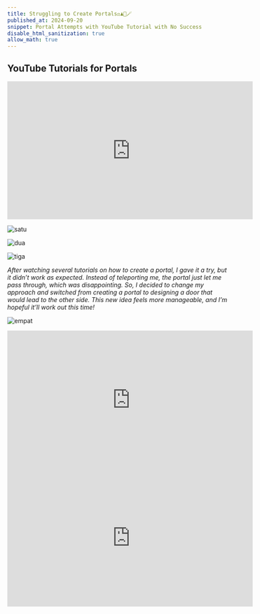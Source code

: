 ```yaml
---
title: Struggling to Create Portals⚖️♟️🔮🪄
published_at: 2024-09-20
snippet: Portal Attempts with YouTube Tutorial with No Success
disable_html_sanitization: true
allow_math: true
---
```


## YouTube Tutorials for Portals
<iframe width="560" height="315" src="https://www.youtube.com/embed/WQAaiI-E12s?si=zkRVIR5o_83eKYrJ" title="YouTube video player" frameborder="0" allow="accelerometer; autoplay; clipboard-write; encrypted-media; gyroscope; picture-in-picture; web-share" referrerpolicy="strict-origin-when-cross-origin" allowfullscreen></iframe>

![satu](portalsatu.jpeg)

![dua](portaldua.jpeg)

![tiga](portaltiga.jpeg)

*After watching several tutorials on how to create a portal, I gave it a try, but it didn’t work as expected. Instead of teleporting me, the portal just let me pass through, which was disappointing. So, I decided to change my approach and switched from creating a portal to designing a door that would lead to the other side. This new idea feels more manageable, and I’m hopeful it’ll work out this time!*

![empat](portalempat.jpeg)

<iframe width="560" height="315" src="https://www.youtube.com/embed/cWpFZbjtSQg?si=Ae39WtK0ojjyNgOf" title="YouTube video player" frameborder="0" allow="accelerometer; autoplay; clipboard-write; encrypted-media; gyroscope; picture-in-picture; web-share" referrerpolicy="strict-origin-when-cross-origin" allowfullscreen></iframe>

<iframe width="560" height="315" src="https://www.youtube.com/embed/-sNbIGMqbhs?si=Kid4V5Myn0RKiD8E" title="YouTube video player" frameborder="0" allow="accelerometer; autoplay; clipboard-write; encrypted-media; gyroscope; picture-in-picture; web-share" referrerpolicy="strict-origin-when-cross-origin" allowfullscreen></iframe>